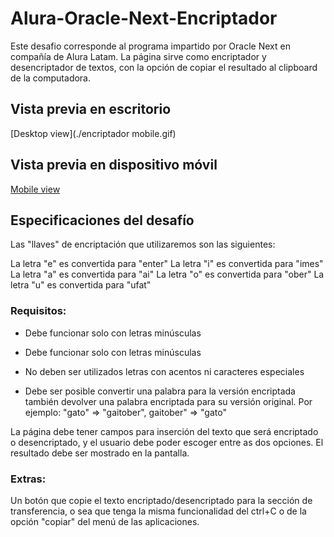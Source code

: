 # Alura-Oracle-Next-Encriptador

Este desafio corresponde al programa impartido por Oracle Next en compañía de Alura Latam. La página sirve como encriptador y desencriptador de textos, con la opción de copiar el resultado al clipboard de la computadora.

## Vista previa en escritorio

[Desktop view](./encriptador mobile.gif)

## Vista previa en dispositivo móvil

[Mobile view](./encriptador.gif)

## Especificaciones del desafío

Las "llaves" de encriptación que utilizaremos son las siguientes:

La letra "e" es convertida para "enter"
La letra "i" es convertida para "imes"
La letra "a" es convertida para "ai"
La letra "o" es convertida para "ober"
La letra "u" es convertida para "ufat"

### Requisitos:

* Debe funcionar solo con letras minúsculas</li>

* Debe funcionar solo con letras minúsculas
  
* No deben ser utilizados letras con acentos ni caracteres especiales
  
* Debe ser posible convertir una palabra para la versión encriptada también devolver una palabra encriptada para su versión original. Por ejemplo: "gato" => "gaitober", gaitober" => "gato"

La página debe tener campos para
inserción del texto que será encriptado o desencriptado, y el usuario debe poder escoger entre as dos opciones.
El resultado debe ser mostrado en la pantalla.

### Extras:

Un botón que copie el texto encriptado/desencriptado para la sección de transferencia, o sea que tenga la misma funcionalidad del ctrl+C o de la opción "copiar" del menú de las aplicaciones.
